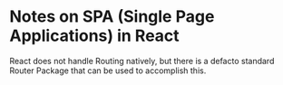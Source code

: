 # Notes on SPA (Single Page Applications) in React
React does not handle Routing natively, but there is a defacto standard Router Package that can be used to accomplish this.
